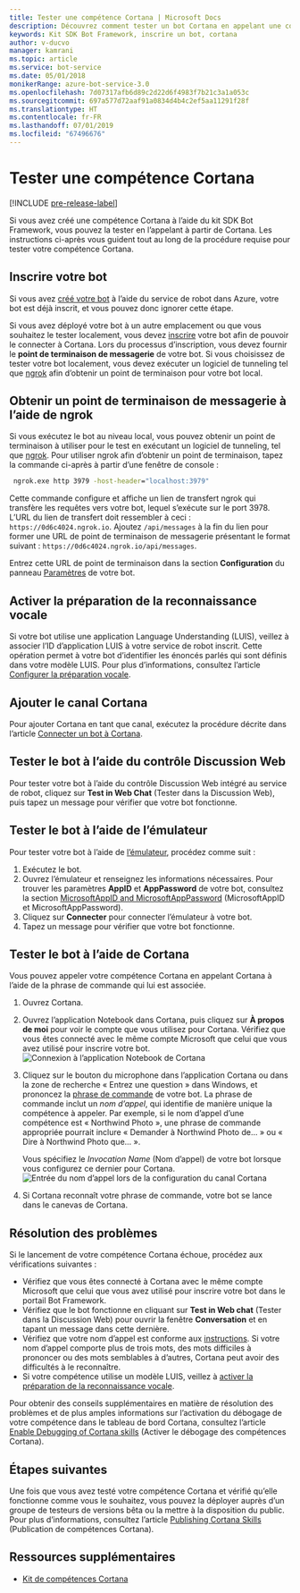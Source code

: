```yaml
---
title: Tester une compétence Cortana | Microsoft Docs
description: Découvrez comment tester un bot Cortana en appelant une compétence Cortana.
keywords: Kit SDK Bot Framework, inscrire un bot, cortana
author: v-ducvo
manager: kamrani
ms.topic: article
ms.service: bot-service
ms.date: 05/01/2018
monikerRange: azure-bot-service-3.0
ms.openlocfilehash: 7d07317afb6d89c2d22d6f4983f7b21c3a1a053c
ms.sourcegitcommit: 697a577d72aaf91a0834d4b4c2ef5aa11291f28f
ms.translationtype: HT
ms.contentlocale: fr-FR
ms.lasthandoff: 07/01/2019
ms.locfileid: "67496676"
---
```

# <a name="test-a-cortana-skill"></a>Tester une compétence Cortana

[!INCLUDE [pre-release-label](includes/pre-release-label-v3.md)]
 
Si vous avez créé une compétence Cortana à l’aide du kit SDK Bot Framework, vous pouvez la tester en l’appelant à partir de Cortana. Les instructions ci-après vous guident tout au long de la procédure requise pour tester votre compétence Cortana.

## <a name="register-your-bot"></a>Inscrire votre bot
Si vous avez [créé votre bot](~/bot-service-quickstart.md) à l’aide du service de robot dans Azure, votre bot est déjà inscrit, et vous pouvez donc ignorer cette étape.

Si vous avez déployé votre bot à un autre emplacement ou que vous souhaitez le tester localement, vous devez [inscrire](bot-service-quickstart-registration.md) votre bot afin de pouvoir le connecter à Cortana. Lors du processus d’inscription, vous devez fournir le **point de terminaison de messagerie** de votre bot. Si vous choisissez de tester votre bot localement, vous devez exécuter un logiciel de tunneling tel que [ngrok](http://ngrok.com) afin d’obtenir un point de terminaison pour votre bot local.

## <a name="get-messaging-endpoint-using-ngrok"></a>Obtenir un point de terminaison de messagerie à l’aide de ngrok

Si vous exécutez le bot au niveau local, vous pouvez obtenir un point de terminaison à utiliser pour le test en exécutant un logiciel de tunneling, tel que [ngrok](https://ngrok.com). Pour utiliser ngrok afin d’obtenir un point de terminaison, tapez la commande ci-après à partir d’une fenêtre de console : 

```cmd
 ngrok.exe http 3979 -host-header="localhost:3979"
``` 

Cette commande configure et affiche un lien de transfert ngrok qui transfère les requêtes vers votre bot, lequel s’exécute sur le port 3978. L’URL du lien de transfert doit ressembler à ceci : `https://0d6c4024.ngrok.io`.  Ajoutez `/api/messages` à la fin du lien pour former une URL de point de terminaison de messagerie présentant le format suivant : `https://0d6c4024.ngrok.io/api/messages`. 

Entrez cette URL de point de terminaison dans la section **Configuration** du panneau [Paramètres](~/bot-service-manage-settings.md) de votre bot.

## <a name="enable-speech-recognition-priming"></a>Activer la préparation de la reconnaissance vocale
Si votre bot utilise une application Language Understanding (LUIS), veillez à associer l’ID d’application LUIS à votre service de robot inscrit. Cette opération permet à votre bot d’identifier les énoncés parlés qui sont définis dans votre modèle LUIS. Pour plus d’informations, consultez l’article [Configurer la préparation vocale](~/bot-service-manage-speech-priming.md).

## <a name="add-the-cortana-channel"></a>Ajouter le canal Cortana
Pour ajouter Cortana en tant que canal, exécutez la procédure décrite dans l’article [Connecter un bot à Cortana](bot-service-channel-connect-cortana.md).

## <a name="test-using-web-chat-control"></a>Tester le bot à l’aide du contrôle Discussion Web

Pour tester votre bot à l’aide du contrôle Discussion Web intégré au service de robot, cliquez sur **Test in Web Chat** (Tester dans la Discussion Web), puis tapez un message pour vérifier que votre bot fonctionne.

## <a name="test-using-emulator"></a>Tester le bot à l’aide de l’émulateur

Pour tester votre bot à l’aide de [l’émulateur](~/bot-service-debug-emulator.md), procédez comme suit :

1. Exécutez le bot.
2. Ouvrez l’émulateur et renseignez les informations nécessaires. Pour trouver les paramètres **AppID** et **AppPassword** de votre bot, consultez la section [MicrosoftAppID and MicrosoftAppPassword](bot-service-manage-overview.md#microsoftappid-and-microsoftapppassword) (MicrosoftAppID et MicrosoftAppPassword). 
3. Cliquez sur **Connecter** pour connecter l’émulateur à votre bot.
4. Tapez un message pour vérifier que votre bot fonctionne.

## <a name="test-using-cortana"></a>Tester le bot à l’aide de Cortana
Vous pouvez appeler votre compétence Cortana en appelant Cortana à l’aide de la phrase de commande qui lui est associée. 
1. Ouvrez Cortana.
2. Ouvrez l’application Notebook dans Cortana, puis cliquez sur **À propos de moi** pour voir le compte que vous utilisez pour Cortana. Vérifiez que vous êtes connecté avec le même compte Microsoft que celui que vous avez utilisé pour inscrire votre bot. 
   ![Connexion à l’application Notebook de Cortana](~/media/cortana/cortana-notebook.png)
2. Cliquez sur le bouton du microphone dans l’application Cortana ou dans la zone de recherche « Entrez une question » dans Windows, et prononcez la [phrase de commande][InvocationNameGuidelines] de votre bot. La phrase de commande inclut un *nom d’appel*, qui identifie de manière unique la compétence à appeler. Par exemple, si le nom d’appel d’une compétence est « Northwind Photo », une phrase de commande appropriée pourrait inclure « Demander à Northwind Photo de... » ou « Dire à Northwind Photo que... ».

   Vous spécifiez le *Invocation Name* (Nom d’appel) de votre bot lorsque vous configurez ce dernier pour Cortana.
   ![Entrée du nom d’appel lors de la configuration du canal Cortana](~/media/cortana/cortana-invocation-name-callout.png)

3. Si Cortana reconnaît votre phrase de commande, votre bot se lance dans le canevas de Cortana. 

## <a name="troubleshoot"></a>Résolution des problèmes

Si le lancement de votre compétence Cortana échoue, procédez aux vérifications suivantes :
* Vérifiez que vous êtes connecté à Cortana avec le même compte Microsoft que celui que vous avez utilisé pour inscrire votre bot dans le portail Bot Framework.
* Vérifiez que le bot fonctionne en cliquant sur **Test in Web chat** (Tester dans la Discussion Web) pour ouvrir la fenêtre **Conversation** et en tapant un message dans cette dernière.
* Vérifiez que votre nom d’appel est conforme aux [instructions][InvocationNameGuidelines]. Si votre nom d’appel comporte plus de trois mots, des mots difficiles à prononcer ou des mots semblables à d’autres, Cortana peut avoir des difficultés à le reconnaître.
* Si votre compétence utilise un modèle LUIS, veillez à [activer la préparation de la reconnaissance vocale](~/bot-service-manage-speech-priming.md).

Pour obtenir des conseils supplémentaires en matière de résolution des problèmes et de plus amples informations sur l’activation du débogage de votre compétence dans le tableau de bord Cortana, consultez l’article [Enable Debugging of Cortana skills][Cortana-TestBestPractice] (Activer le débogage des compétences Cortana). 


## <a name="next-steps"></a>Étapes suivantes

Une fois que vous avez testé votre compétence Cortana et vérifié qu’elle fonctionne comme vous le souhaitez, vous pouvez la déployer auprès d’un groupe de testeurs de versions bêta ou la mettre à la disposition du public. Pour plus d’informations, consultez l’article [Publishing Cortana Skills][Cortana-Publish] (Publication de compétences Cortana).

## <a name="additional-resources"></a>Ressources supplémentaires
* [Kit de compétences Cortana][CortanaGetStarted]

[CortanaGetStarted]: /cortana/getstarted

[BFPortal]: https://dev.botframework.com/
[CortanaDevCenter]: https://developer.microsoft.com/cortana

[CortanaSpecificEntities]: https://aka.ms/lgvcto
[CortanaAuth]: https://aka.ms/vsdqcj

[InvocationNameGuidelines]: https://aka.ms/cortana-invocation-guidelines 


[Cortana-Debug]: https://aka.ms/cortana-enable-debug
[Cortana-TestBestPractice]: https://aka.ms/cortana-test-best-practice
[Cortana-Publish]: /cortana/skills/publish-skill
